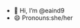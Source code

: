 - 👋 Hi, I’m @eaind9
- 😄 Pronouns:she/her


<!---
eaind9/eaind9 is a ✨ special ✨ repository because its `README.md` (this file) appears on your GitHub profile.
You can click the Preview link to take a look at your changes.
--->
